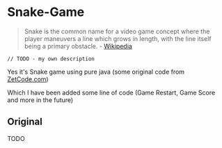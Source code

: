 # Snake-Game

> Snake is the common name for a video game concept where the player maneuvers a line which grows in length, with the line itself being a primary obstacle. - [Wikipedia](https://en.wikipedia.org/wiki/Snake_(video_game_genre))

`// TODO - my own description`

Yes it's Snake game using pure java (some original code from [ZetCode.com](http://zetcode.com))

Which I have been added some line of code (Game Restart, Game Score and more in the future)

## Original

TODO